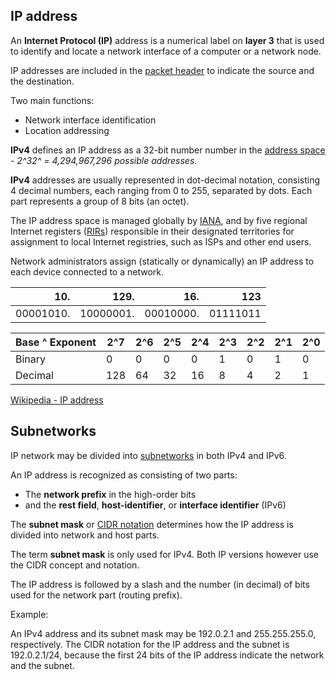 ## IP address

An **Internet Protocol (IP)** address is a numerical label on **layer 3** that is used to identify and locate a network interface of a computer or a network node.

IP addresses are included in the [packet header](https://en.wikipedia.org/wiki/IPv6_packet#Fixed_header) to indicate the source and the destination.

Two main functions:

- Network interface identification
- Location addressing

**IPv4** defines an IP address as a 32-bit number number in the [address space](https://en.wikipedia.org/wiki/Address_space) - _2^32^ = 4,294,967,296 possible addresses_.

**IPv4** addresses are usually represented in dot-decimal notation, consisting 4 decimal numbers, each ranging from 0 to 255, separated by dots. Each part represents a group of 8 bits (an octet).

The IP address space is managed globally by [IANA](https://www.iana.org/), and by five regional Internet registers ([RIRs](https://en.wikipedia.org/wiki/Regional_Internet_registry)) responsible in their designated territories for assignment to local Internet registries, such as ISPs and other end users.

Network administrators assign (statically or dynamically) an IP address to each device connected to a network.

|       10. |      129. |       16. |      123 |
| --------: | --------: | --------: | -------: |
| 00001010. | 10000001. | 00010000. | 01111011 |

| Base ^ Exponent | 2^7 | 2^6 | 2^5 | 2^4 | 2^3 | 2^2 | 2^1 | 2^0 |
| --------------- | --- | --- | --- | --- | --- | --- | --- | --- |
| Binary          | 0   | 0   | 0   | 0   | 1   | 0   | 1   | 0   |
| Decimal         | 128 | 64  | 32  | 16  | 8   | 4   | 2   | 1   |

[Wikipedia - IP address](https://en.wikipedia.org/wiki/IP_address)

## Subnetworks

IP network may be divided into [subnetworks](https://en.wikipedia.org/wiki/Subnetwork) in both IPv4 and IPv6.

An IP address is recognized as consisting of two parts:

- The **network prefix** in the high-order bits
- and the **rest field**, **host-identifier**, or **interface identifier** (IPv6)

The **subnet mask** or [CIDR notation](https://en.wikipedia.org/wiki/Classless_Inter-Domain_Routing#CIDR_notation) determines how the IP address is divided into network and host parts.

The term **subnet mask** is only used for IPv4.
Both IP versions however use the CIDR concept and notation.

The IP address is followed by a slash and the number (in decimal) of bits used for the network part (routing prefix).

Example:

An IPv4 address and its subnet mask may be 192.0.2.1 and 255.255.255.0, respectively.
The CIDR notation for the IP address and the subnet is 192.0.2.1/24, because the first 24 bits of the IP address indicate the network and the subnet.

